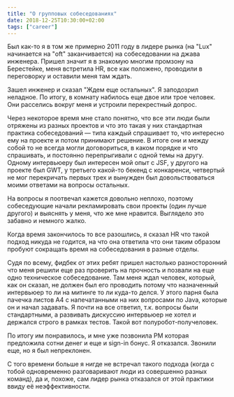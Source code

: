 ```yaml
---
title: "О групповых собеседованиях"
date: 2018-12-25T10:30:00+02:00
tags: ["career"]
---
```


Был как-то я в том же примерно 2011 году в лидере рынка (на "Lux" начинается на "oft" заканчивается) на собеседовании на джава инженера. Пришел значит я в знакомую многим промзону на Берестейке, меня встретила HR, все как положено, проводили в переговорку и оставили меня там ждать.

Зашел инженер и сказал "Ждем еще остальных". Я заподозрил неладное. По итогу, в комнату набилось еще двое или трое человек. Они расселись вокруг меня и устроили перекрестный допрос.

Через некоторое время мне стало понятно, что все эти люди были отряжены из разных проектов и что это такая у них стандартная практика собеседований — типа каждый спрашивает то, что интересно ему на проекте и потом принимают решение. В итоге они и между собой то не всегда могли договориться, в каком порядке и что спрашивать, и постоянно перепрыгивали с одной темы на другу. Одному интервьюеру был интересен мой опыт с JSF, у другого на проекте был GWT, у третьего какой-то бекенд с конкаренси, четвертый не мог перекричать первых трех и вынужден был довольствоваться моими ответами на вопросы остальных.

На вопросы я поотвечал кажется довольно неплохо, поэтому собеседующие начали рекламировать свои проекты (один лучше другого) и выяснять у меня, что же мне нравится. Выглядело это забавно и немного жалко.

Когда время закончилось то все разошлись, я сказал HR что такой подход никуда не годится, на что она ответила что они таким образом пробуют сокращать время на собеседования в разные отделы.

Судя по всему, фидбек от этих ребят пришел настолько разносторонний что меня решили еще раз проверить на прочность и позвали на еще одно техническое собеседование. Там меня ждал человек, который, как он сказал, не должен был его проводить потому что назначенный интервьюер то ли на митинге то ли куда-то делся. У этого парня была пачечка листов А4 с напечатанными на них вопросами по Java, которые он и начал задавать. Я почти на все ответил, т.к. вопросы были стандартными, а развивать дискуссию интервьюер не хотел и держался строго в рамках тестов. Такой вот полуробот-получеловек. 

По итогу им понравилось, и мне уже позвонила РМ которая предложила сотни денег и еще и sign-in бонус. Я отказался. Звонили еще, но я был непреклонен.

С того времени больше я нигде не встречал такого подхода (когда с тобой одновременно разговаривают люди из совершенно разных команд), да и, похоже, сам лидер рынка отказался от этой практики ввиду её неэффективности.